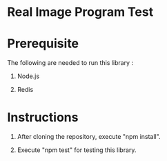 Real Image Program Test
=======================

Prerequisite
============

The following are needed to run this library :

 1) Node.js
 
 2) Redis

Instructions
============

1) After cloning the repository, execute "npm install".

2) Execute "npm test" for testing this library.
